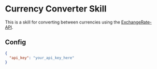 # Currency Converter Skill

This is a skill for converting between currencies using the [ExchangeRate-API](https://www.exchangerate-api.com/).

## Config

```json
{
  "api_key": "your_api_key_here"
}
